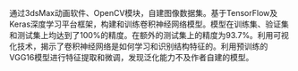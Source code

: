 通过3dsMax动画软件、OpenCV模块，自建图像数据集。基于TensorFlow及Keras深度学习平台框架，构建和训练卷积神经网络模型。模型在训练集、验证集和测试集上均达到了100%的精度。在额外的测试集上的精度为93.7%。利用可视化技术，揭示了卷积神经网络是如何学习和识别结构特征的。利用预训练的VGG16模型进行特征提取和微调，发现泛化能力不及作者自建的模型。
